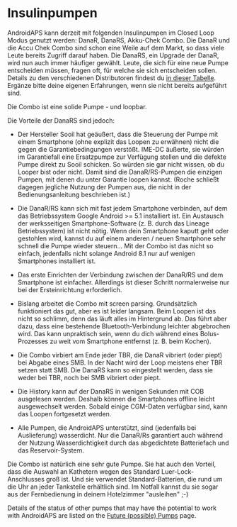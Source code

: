 # Insulinpumpen

AndroidAPS kann derzeit mit folgenden Insulinpumpen im Closed Loop Modus genutzt werden: DanaR, DanaRS, Akku-Chek Combo. Die DanaR und die Accu Chek Combo sind schon eine Weile auf dem Markt, so dass viele Leute bereits Zugriff darauf haben. Die DanaRS, ein Upgrade der DanaR, wird nun auch immer häufiger gewählt. Leute, die sich für eine neue Pumpe entscheiden müssen, fragen oft, für welche sie sich entscheiden sollen. Details zu den verschiedenen Distributoren findest du [in dieser Tabelle](https://drive.google.com/open?id=1CRfmmjA-0h_9nkRViP3J9FyflT9eu-a8HeMrhrKzKz0). Ergänze bitte deine eigenen Erfahrungen, wenn sie nicht bereits aufgeführt sind.

Die Combo ist eine solide Pumpe - und loopbar.

Die Vorteile der DanaRS sind jedoch:

* Der Hersteller Sooil hat geäußert, dass die Steuerung der Pumpe mit einem Smartphone (ohne explizit das Loopen zu erwähnen) nicht die gegen die Garantiebedingungen verstößt. IME-DC äußerte, sie würden im Garantiefall eine Ersatzpumpe zur Verfügung stellen und die defekte Pumpe direkt zu Sooil schicken. So würden sie gar nicht wissen, ob du Looper bist oder nicht. Damit sind die DanaR/RS-Pumpen die einzigen Pumpen, mit denen du unter Garantie loopen kannst. (Roche schließt dagegen jegliche Nutzung der Pumpen aus, die nicht in der Bedienungsanleitung beschrieben ist.)

* Die DanaR/RS kann sich mit fast jedem Smartphone verbinden, auf dem das Betriebssystem Google Android >= 5.1 installiert ist. Ein Austausch der werksseitigen Smartphone-Software (z. B. durch das Lineage Betriebssystem) ist nicht nötig. Wenn dein Smartphone kaputt geht oder gestohlen wird, kannst du auf einem anderen / neuen Smartphone sehr schnell die Pumpe wieder steuern... Mit der Combo ist das nicht so einfach, jedenfalls nicht solange Android 8.1 nur auf wenigen Smartphones installiert ist.

* Das erste Einrichten der Verbindung zwischen der DanaR/RS und dem Smartphone ist einfacher. Allerdings ist dieser Schritt normalerweise nur bei der Ersteinrichtung erforderlich.

* Bislang arbeitet die Combo mit screen parsing. Grundsätzlich funktioniert das gut, aber es ist leider langsam. Beim Loopen ist das nicht so schlimm, denn das läuft alles im Hintergrund ab. Das führt aber dazu, dass eine bestehende Bluetooth-Verbindung leichter abgebrochen wird. Das kann unpraktisch sein, wenn du dich während eines Bolus-Prozesses zu weit vom Smartphone entfernst (z. B. beim Kochen).

* Die Combo virbiert am Ende jeder TBR, die DanaR vibriert (oder piept) bei Abgabe eines SMB. In der Nacht wird der Loop meistens eher TBR setzen statt SMB. Die DanaRS kann so eingestellt werden, dass sie weder bei TBR, noch bei SMB vibriert oder piept.

* Die History kann auf der DanaRS in wenigen Sekunden mit COB ausgelesen werden. Deshalb können die Smartphones offline leicht ausgewechselt werden. Sobald einige CGM-Daten verfügbar sind, kann das Loopen fortgesetzt werden.

* Alle Pumpen, die AndroidAPS unterstützt, sind (jedenfalls bei Auslieferung) wasserdicht. Nur die DanaR/Rs garantiert auch während der Nutzung Wasserdichtigkeit durch das abgedichtete Batteriefach und das Reservoir-System.

Die Combo ist natürlich eine sehr gute Pumpe. Sie hat auch den Vorteil, dass die Auswahl an Kathetern wegen des Standard Luer-Lock-Anschlusses groß ist. Und sie verwendet Standard-Batterien, die rund um die Uhr an jeder Tankstelle erhältlich sind. Im Notfall kannst du sie sogar aus der Fernbedienung in deinem Hotelzimmer "ausleihen" ;-)

Details of the status of other pumps that may have the potential to work with AndroidAPS are listed on the [Future (possible) Pumps](Future-possible-Pump-Drivers.md) page.